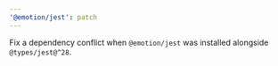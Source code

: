 ```yaml
---
'@emotion/jest': patch
---
```


Fix a dependency conflict when `@emotion/jest` was installed alongside `@types/jest@^28`.
